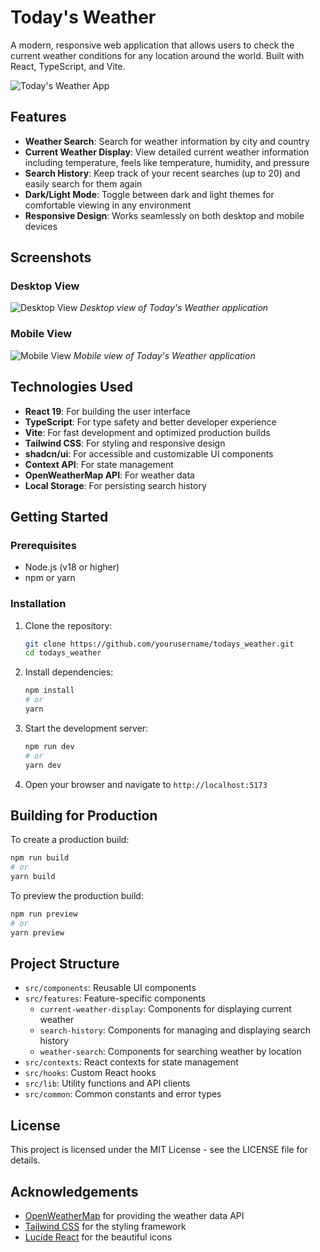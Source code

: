 # Today's Weather

A modern, responsive web application that allows users to check the current weather conditions for any location around the world. Built with React, TypeScript, and Vite.

![Today's Weather App](https://openweathermap.org/img/wn/02d@4x.png)

## Features

- **Weather Search**: Search for weather information by city and country
- **Current Weather Display**: View detailed current weather information including temperature, feels like temperature, humidity, and pressure
- **Search History**: Keep track of your recent searches (up to 20) and easily search for them again
- **Dark/Light Mode**: Toggle between dark and light themes for comfortable viewing in any environment
- **Responsive Design**: Works seamlessly on both desktop and mobile devices

## Screenshots

### Desktop View
![Desktop View](path/to/desktop-screenshot.png)
*Desktop view of Today's Weather application*

### Mobile View
![Mobile View](path/to/mobile-screenshot.png)
*Mobile view of Today's Weather application*

## Technologies Used

- **React 19**: For building the user interface
- **TypeScript**: For type safety and better developer experience
- **Vite**: For fast development and optimized production builds
- **Tailwind CSS**: For styling and responsive design
- **shadcn/ui**: For accessible and customizable UI components
- **Context API**: For state management
- **OpenWeatherMap API**: For weather data
- **Local Storage**: For persisting search history

## Getting Started

### Prerequisites

- Node.js (v18 or higher)
- npm or yarn

### Installation

1. Clone the repository:
   ```bash
   git clone https://github.com/yourusername/todays_weather.git
   cd todays_weather
   ```

2. Install dependencies:
   ```bash
   npm install
   # or
   yarn
   ```

3. Start the development server:
   ```bash
   npm run dev
   # or
   yarn dev
   ```

4. Open your browser and navigate to `http://localhost:5173`

## Building for Production

To create a production build:

```bash
npm run build
# or
yarn build
```

To preview the production build:

```bash
npm run preview
# or
yarn preview
```

## Project Structure

- `src/components`: Reusable UI components
- `src/features`: Feature-specific components
  - `current-weather-display`: Components for displaying current weather
  - `search-history`: Components for managing and displaying search history
  - `weather-search`: Components for searching weather by location
- `src/contexts`: React contexts for state management
- `src/hooks`: Custom React hooks
- `src/lib`: Utility functions and API clients
- `src/common`: Common constants and error types

## License

This project is licensed under the MIT License - see the LICENSE file for details.

## Acknowledgements

- [OpenWeatherMap](https://openweathermap.org/) for providing the weather data API
- [Tailwind CSS](https://tailwindcss.com/) for the styling framework
- [Lucide React](https://lucide.dev/) for the beautiful icons
